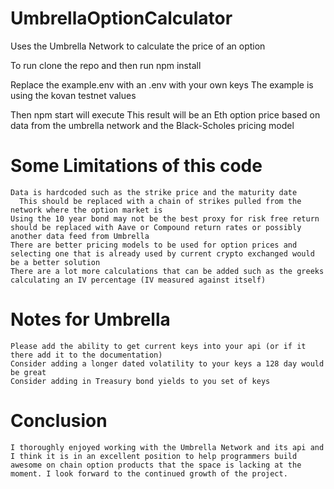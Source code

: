 # UmbrellaOptionCalculator
Uses the Umbrella Network to calculate the price of an option

To run clone the repo and then run npm install

Replace the example.env with an .env with your own keys
  The example is using the kovan testnet values

Then npm start will execute
  This result will be an Eth option price based on data from the umbrella network and the Black-Scholes pricing model
  
  
# Some Limitations of this code
    Data is hardcoded such as the strike price and the maturity date
      This should be replaced with a chain of strikes pulled from the network where the option market is
    Using the 10 year bond may not be the best proxy for risk free return should be replaced with Aave or Compound return rates or possibly another data feed from Umbrella
    There are better pricing models to be used for option prices and selecting one that is already used by current crypto exchanged would be a better solution
    There are a lot more calculations that can be added such as the greeks calculating an IV percentage (IV measured against itself)
    
# Notes for Umbrella
    Please add the ability to get current keys into your api (or if it there add it to the documentation)
    Consider adding a longer dated volatility to your keys a 128 day would be great
    Consider adding in Treasury bond yields to you set of keys
    
# Conclusion
    I thoroughly enjoyed working with the Umbrella Network and its api and I think it is in an excellent position to help programmers build awesome on chain option products that the space is lacking at the moment. I look forward to the continued growth of the project.   
  
